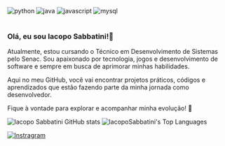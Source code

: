 <div style="display: inline_block"><br/>
	<img align="center" alt="python" src="https://img.shields.io/badge/Python-3776AB?style=for-the-badge&logo=python&logoColor=white"/>
	<img align="center" alt="java" src="https://img.shields.io/badge/Java-ED8B00?style=for-the-badge&logo=openjdk&logoColor=white"/>
  	<img align="center" alt="javascript" src="https://img.shields.io/badge/JavaScript-F7DF1E?style=for-the-badge&logo=javascript&logoColor=black"/>
	<img align="center" alt="mysql" src="https://img.shields.io/badge/MySQL-005C84?style=for-the-badge&logo=mysql&logoColor=white"/>
</div><br/>


### Olá, eu sou Iacopo Sabbatini!👋

Atualmente, estou cursando o Técnico em Desenvolvimento de Sistemas pelo Senac. Sou apaixonado por tecnologia, jogos e desenvolvimento de software e sempre em busca de aprimorar minhas habilidades.

Aqui no meu GitHub, você vai encontrar projetos práticos, códigos e aprendizados que estão fazendo parte da minha jornada como desenvolvedor.

Fique à vontade para explorar e acompanhar minha evolução! 🚀

![Iacopo Sabbatini GitHub stats](https://github-readme-stats.vercel.app/api?username=IacopoSabbatini&show_icons=true&theme=radical)
<img src="https://github-readme-stats.vercel.app/api/top-langs/?username=IacopoSabbatini&theme=dracula&show_icons=true&hide_border=false&layout=compact&langs_count=2&hide=html,css,javascript" alt="IacopoSabbatini's Top Languages">

[![Instragram](https://img.shields.io/badge/Instagram-E4405F?style=for-the-badge&logo=instagram&logoColor=white)](https://www.instagram.com/iacopo_giovanni/)



